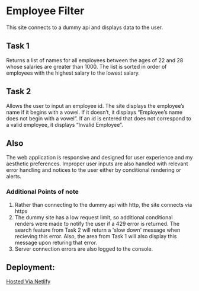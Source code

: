# Employee Filter

This site connects to a dummy api and displays data to the user.

## Task 1

Returns a list of names for all employees between the ages of 22 and
28 whose salaries are greater than 1000. The list is sorted in order of employees with the highest salary to the lowest salary.

## Task 2

Allows the user to input an employee id. The site displays the employee’s name if it begins with a vowel. If it doesn’t, it displays “Employee’s name does not begin with a vowel”. If an id is entered that does not correspond to a valid employee, it displays “Invalid Employee”.

## Also

The web application is responsive and designed for user experience and my aesthetic preferences. Improper user inputs are also handled with relevant error handling and notices to the user either by conditional rendering or alerts.

### Additional Points of note

1. Rather than connecting to the dummy api with http, the site connects via https
2. The dummy site has a low request limit, so additional conditional renders were made to notify the user if a 429 error is returned. The search feature from Task 2 will return a 'slow down' message when recieving this error. Also, the area from Task 1 will also display this message upon returing that error. 
3. Server connection errors are also logged to the console. 

## Deployment: 
[Hosted Via Netlify](https://64c79fbfcd824909d0d702e7--comforting-druid-fad871.netlify.app/)
